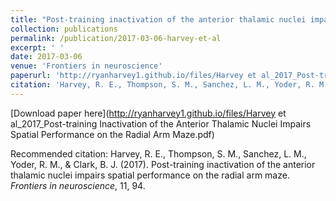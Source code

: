 ```yaml
---
title: "Post-training inactivation of the anterior thalamic nuclei impairs spatial performance on the radial arm maze"
collection: publications
permalink: /publication/2017-03-06-harvey-et-al
excerpt: ' '
date: 2017-03-06
venue: 'Frontiers in neuroscience'
paperurl: 'http://ryanharvey1.github.io/files/Harvey et al_2017_Post-training Inactivation of the Anterior Thalamic Nuclei Impairs Spatial Performance on the Radial Arm Maze.pdf'
citation: 'Harvey, R. E., Thompson, S. M., Sanchez, L. M., Yoder, R. M., & Clark, B. J. (2017). Post-training inactivation of the anterior thalamic nuclei impairs spatial performance on the radial arm maze. <i>Frontiers in neuroscience</i>.'
---
```


[Download paper here](http://ryanharvey1.github.io/files/Harvey et al_2017_Post-training Inactivation of the Anterior Thalamic Nuclei Impairs Spatial Performance on the Radial Arm Maze.pdf)

Recommended citation: Harvey, R. E., Thompson, S. M., Sanchez, L. M., Yoder, R. M., & Clark, B. J. (2017). Post-training inactivation of the anterior thalamic nuclei impairs spatial performance on the radial arm maze. <i>Frontiers in neuroscience</i>, 11, 94.